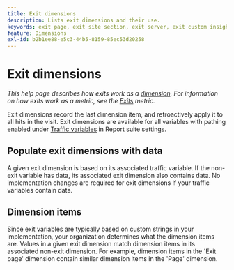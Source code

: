 ```yaml
---
title: Exit dimensions
description: Lists exit dimensions and their use.
keywords: exit page, exit site section, exit server, exit custom insight
feature: Dimensions
exl-id: b2b1ee88-e5c3-44b5-8159-85ec53d20258
---
```

# Exit dimensions

*This help page describes how exits work as a [dimension](overview.md). For information on how exits work as a metric, see the [Exits](../metrics/exits.md) metric.*

Exit dimensions record the last dimension item, and retroactively apply it to all hits in the visit. Exit dimensions are available for all variables with pathing enabled under [Traffic variables](/help/admin/tools/manage-rs/edit-settings/c-traffic-variables/traffic-var.md) in Report suite settings.

## Populate exit dimensions with data

A given exit dimension is based on its associated traffic variable. If the non-exit variable has data, its associated exit dimension also contains data. No implementation changes are required for exit dimensions if your traffic variables contain data.

## Dimension items

Since exit variables are typically based on custom strings in your implementation, your organization determines what the dimension items are. Values in a given exit dimension match dimension items in its associated non-exit dimension. For example, dimension items in the 'Exit page' dimension contain similar dimension items in the 'Page' dimension.

